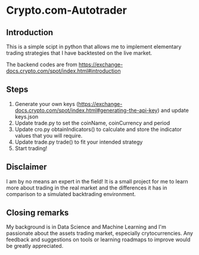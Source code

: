# Crypto.com-Autotrader

## Introduction
This is a simple scipt in python that allows me to implement elementary trading strategies that I have backtested on the live market.

The backend codes are from https://exchange-docs.crypto.com/spot/index.html#introduction

## Steps

1.  Generate your own keys (https://exchange-docs.crypto.com/spot/index.html#generating-the-api-key) and update keys.json
2.  Update trade.py to set the coinName, coinCurrency and period
3.  Update cro.py obtainIndicators() to calculate and store the indicator values that you will require.
4.  Update trade.py trade() to fit your intended strategy
6.  Start trading! 


## Disclaimer
I am by no means an expert in the field! 
It is a small project for me to learn more about trading in the real market and the differences it has in comparison to a simulated backtrading environment.

## Closing remarks
My background is in Data Science and Machine Learning and I'm passionate about the assets trading market, especially crytocurrencies.
Any feedback and suggestions on tools or learning roadmaps to improve would be greatly appreciated.
